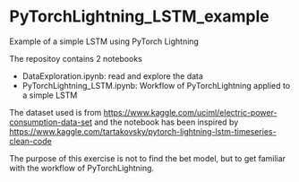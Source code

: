 # PyTorchLightning_LSTM_example

Example of a simple LSTM using PyTorch Lightning

The repositoy contains 2 notebooks

* DataExploration.ipynb: read and explore the data
* PyTorchLightning_LSTM.ipynb: Workflow of PyTorchLightning applied to a simple LSTM

The dataset used is from https://www.kaggle.com/uciml/electric-power-consumption-data-set and the notebook has been inspired by https://www.kaggle.com/tartakovsky/pytorch-lightning-lstm-timeseries-clean-code

The purpose of this exercise is not to find the bet model, but to get familiar with the workflow of PyTorchLightning.
